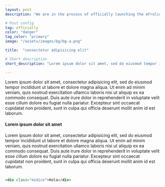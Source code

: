 ```yaml
---
layout: post
description: "We are in the process of officially launching the eFrolic site and framework in its first official version ... Upload more!"

# Post config
tag: officially
color: "danger"
tag_color: "primary"
image: "/assets/images/bg/bg-a.png"

title:  "consectetur adipisicing elit"

# Short description
short_description: "Lorem ipsum dolor sit amet, sed do eiusmod tempor incididunt ut labore et dolore magna aliqua."

---
```



Lorem ipsum dolor sit amet, consectetur adipisicing elit, sed do eiusmod tempor incididunt ut labore et dolore magna aliqua. Ut enim ad minim veniam, quis nostrud exercitation ullamco laboris nisi ut aliquip ex ea commodo consequat. Duis aute irure dolor in reprehenderit in voluptate velit esse cillum dolore eu fugiat nulla pariatur. Excepteur sint occaecat cupidatat non proident, sunt in culpa qui officia deserunt mollit anim id est laborum.

#### Lorem ipsum dolor sit amet

Lorem ipsum dolor sit amet, consectetur adipisicing elit, sed do eiusmod tempor incididunt ut labore et dolore magna aliqua. Ut enim ad minim veniam, quis nostrud exercitation ullamco laboris nisi ut aliquip ex ea commodo consequat. Duis aute irure dolor in reprehenderit in voluptate velit esse cillum dolore eu fugiat nulla pariatur. Excepteur sint occaecat cupidatat non proident, sunt in culpa qui officia deserunt mollit anim id est laborum.

``` html

<div class="midice">Hola</div>

```

